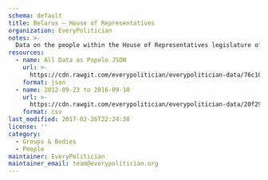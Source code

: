 ```yaml
---
schema: default
title: Belarus — House of Representatives
organization: EveryPolitician
notes: >-
  Data on the people within the House of Representatives legislature of Belarus.
resources:
  - name: All Data as Popolo JSON
    url: >-
      https://cdn.rawgit.com/everypolitician/everypolitician-data/76c1071fce80240622c02017e38446a7b016d290/data/Belarus/Chamber/ep-popolo-v1.0.json
    format: json
  - name: 2012-09-23 to 2016-09-10
    url: >-
      https://cdn.rawgit.com/everypolitician/everypolitician-data/20f29b1769f4d04235d8be330169e7f9bd0d06a8/data/Belarus/Chamber/term-5.csv
    format: csv
last_modified: 2017-02-26T22:24:30
license: ''
category:
  - Groups & Bodies
  - People
maintainer: EveryPolitician
maintainer_email: team@everypolitician.org
---
```

